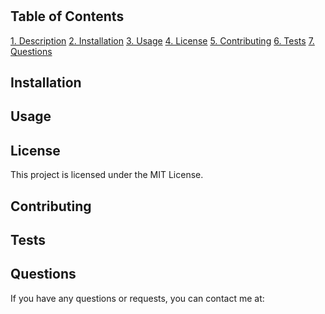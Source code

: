 
# 



## Table of Contents

[1. Description](#description)
[2. Installation](#installation)
[3. Usage](#usage)
[4. License](#license)
[5. Contributing](#contributing)
[6. Tests](#tests)
[7. Questions](#questions)

## Installation



## Usage



## License

This project is licensed under the MIT License.

## Contributing



## Tests



## Questions

If you have any questions or requests, you can contact me at: 
